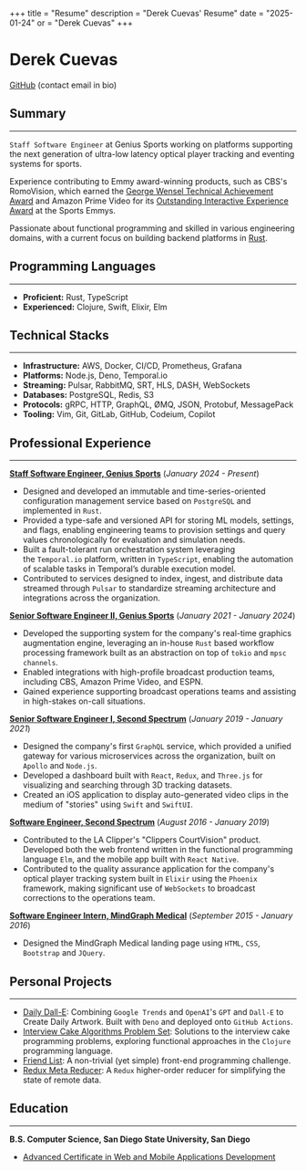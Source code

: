 +++
title = "Resume"
description = "Derek Cuevas' Resume"
date = "2025-01-24"
or = "Derek Cuevas"
+++

# Derek Cuevas

[GitHub](https://github.com/derekcuevas) (contact email in bio)

## Summary
---

`Staff Software Engineer` at Genius Sports working on platforms supporting the next generation of ultra-low latency optical player tracking and eventing systems for sports.

Experience contributing to Emmy award-winning products, such as CBS's RomoVision, which earned the [George Wensel Technical Achievement Award](https://geniussports.com/customer-stories/cbs-and-genius-win-sports-emmy-for-romovision/) and Amazon Prime Video for its [Outstanding Interactive Experience Award](https://www.aboutamazon.com/news/entertainment/thursday-night-football-on-prime-video-wins-sports-emmy-award) at the Sports Emmys.

Passionate about functional programming and skilled in various engineering domains, with a current focus on building backend platforms in [Rust](https://www.rust-lang.org/).

## Programming Languages
---

- **Proficient:** Rust, TypeScript
- **Experienced:** Clojure, Swift, Elixir, Elm

## Technical Stacks
---

- **Infrastructure:** AWS, Docker, CI/CD, Prometheus, Grafana
- **Platforms:** Node.js, Deno, Temporal.io
- **Streaming:** Pulsar, RabbitMQ, SRT, HLS, DASH, WebSockets
- **Databases:** PostgreSQL, Redis, S3
- **Protocols:** gRPC, HTTP, GraphQL, ØMQ, JSON, Protobuf, MessagePack
- **Tooling:** Vim, Git, GitLab, GitHub, Codeium, Copilot

## Professional Experience
---

[**Staff Software Engineer, Genius Sports**](https://www.geniussports.com/)
(_January 2024 - Present_)

- Designed and developed an immutable and time-series-oriented configuration management service based on `PostgreSQL` and implemented in `Rust`.
- Provided a type-safe and versioned API for storing ML models, settings, and flags, enabling engineering teams to provision settings and query values chronologically for evaluation and simulation needs.
- Built a fault-tolerant run orchestration system leveraging the `Temporal.io` platform, written in `TypeScript`, enabling the automation of scalable tasks in Temporal’s durable execution model.
- Contributed to services designed to index, ingest, and distribute data streamed through `Pulsar` to standardize streaming architecture and integrations across the organization.

[**Senior Software Engineer II, Genius Sports**](https://www.geniussports.com/)
(_January 2021 - January 2024_)

- Developed the supporting system for the company's real-time graphics augmentation engine, leveraging an in-house `Rust` based workflow processing framework built as an abstraction on top of `tokio` and `mpsc channels`. 
- Enabled integrations with high-profile broadcast production teams, including CBS, Amazon Prime Video, and ESPN.
- Gained experience supporting broadcast operations teams and assisting in high-stakes on-call situations.

[**Senior Software Engineer I, Second Spectrum**](https://www.secondspectrum.com/)
(_January 2019 - January 2021_)

- Designed the company's first `GraphQL` service, which provided a unified gateway for various microservices across the organization, built on `Apollo` and `Node.js`.
- Developed a dashboard built with `React`, `Redux`, and `Three.js` for visualizing and searching through 3D tracking datasets.
- Created an iOS application to display auto-generated video clips in the medium of "stories" using `Swift` and `SwiftUI`.

[**Software Engineer, Second Spectrum**](https://www.secondspectrum.com/)
(_August 2016 - January 2019_)

- Contributed to the LA Clipper's "Clippers CourtVision" product. Developed both the web frontend written in the functional programming language `Elm`, and the mobile app built with `React Native`.
- Contributed to the quality assurance application for the company's optical player tracking system built in `Elixir` using the `Phoenix` framework, making significant use of `WebSockets` to broadcast corrections to the operations team.

[**Software Engineer Intern, MindGraph Medical**]()
(_September 2015 - January 2016_)

- Designed the MindGraph Medical landing page using `HTML`, `CSS`, `Bootstrap` and `JQuery`.

## Personal Projects
---

- [Daily Dall-E](https://github.com/DerekCuevas/daily-dall-e): Combining `Google Trends` and `OpenAI`'s `GPT` and `Dall-E` to Create Daily Artwork. Built with `Deno` and deployed onto `GitHub Actions`.
- [Interview Cake Algorithms Problem Set](https://github.com/DerekCuevas/interview-cake-clj): Solutions to the interview cake programming problems, exploring functional approaches in the `Clojure` programming language.
- [Friend List](https://github.com/DerekCuevas/friend-list): A non-trivial (yet simple) front-end programming challenge.
- [Redux Meta Reducer](https://github.com/DerekCuevas/redux-meta-reducer): A `Redux` higher-order reducer for simplifying the state of remote data.

## Education
---

**B.S. Computer Science, San Diego State University, San Diego**

- [Advanced Certificate in Web and Mobile Applications Development](https://cs.sdsu.edu/about/)

